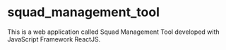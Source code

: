 # squad_management_tool
This is a web application called Squad Management Tool developed with JavaScript Framework ReactJS.
